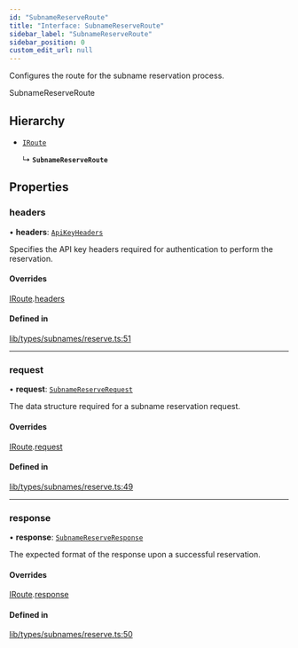 ```yaml
---
id: "SubnameReserveRoute"
title: "Interface: SubnameReserveRoute"
sidebar_label: "SubnameReserveRoute"
sidebar_position: 0
custom_edit_url: null
---
```


Configures the route for the subname reservation process.

 SubnameReserveRoute

## Hierarchy

- [`IRoute`](IRoute.md)

  ↳ **`SubnameReserveRoute`**

## Properties

### headers

• **headers**: [`ApiKeyHeaders`](ApiKeyHeaders.md)

Specifies the API key headers required for authentication to perform the reservation.

#### Overrides

[IRoute](IRoute.md).[headers](IRoute.md#headers)

#### Defined in

[lib/types/subnames/reserve.ts:51](https://github.com/JustaName-id/JustaName-sdk/blob/610ce53/packages/@justaname.id/sdk/src/lib/types/subnames/reserve.ts#L51)

___

### request

• **request**: [`SubnameReserveRequest`](SubnameReserveRequest.md)

The data structure required for a subname reservation request.

#### Overrides

[IRoute](IRoute.md).[request](IRoute.md#request)

#### Defined in

[lib/types/subnames/reserve.ts:49](https://github.com/JustaName-id/JustaName-sdk/blob/610ce53/packages/@justaname.id/sdk/src/lib/types/subnames/reserve.ts#L49)

___

### response

• **response**: [`SubnameReserveResponse`](SubnameReserveResponse.md)

The expected format of the response upon a successful reservation.

#### Overrides

[IRoute](IRoute.md).[response](IRoute.md#response)

#### Defined in

[lib/types/subnames/reserve.ts:50](https://github.com/JustaName-id/JustaName-sdk/blob/610ce53/packages/@justaname.id/sdk/src/lib/types/subnames/reserve.ts#L50)
